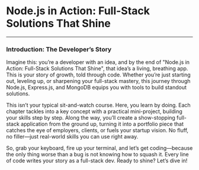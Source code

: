 # Node.js in Action: Full-Stack Solutions That Shine
---
### Introduction: The Developer’s Story
Imagine this: you’re a developer with an idea, and by the end of "Node.js in Action: Full-Stack Solutions That Shine", that idea’s a living, breathing app. This is your story of growth, told through code. Whether you’re just starting out, leveling up, or sharpening your full-stack mastery, this journey through Node.js, Express.js, and MongoDB equips you with tools to build standout solutions.

This isn’t your typical sit-and-watch course. Here, you learn by doing. Each chapter tackles into a key concept with a practical mini-project, building your skills step by step. Along the way, you’ll create a show-stopping full-stack application from the ground up, turning it into a portfolio piece that catches the eye of employers, clients, or fuels your startup vision. No fluff, no filler—just real-world skills you can use right away.

So, grab your keyboard, fire up your terminal, and let’s get coding—because the only thing worse than a bug is not knowing how to squash it. Every line of code writes your story as a full-stack dev. Ready to shine? Let’s dive in!
